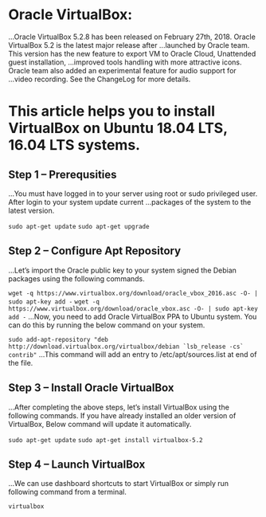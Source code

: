 # Oracle VirtualBox:

...Oracle VirtualBox 5.2.8 has been released on February 27th, 2018. Oracle VirtualBox 5.2 is the latest major release after 
...launched by Oracle team. This version has the new feature to export VM to Oracle Cloud, Unattended guest installation, 
...improved tools handling with more attractive icons. Oracle team also added an experimental feature for audio support for 
...video recording. See the ChangeLog for more details.

# This article helps you to install VirtualBox on Ubuntu 18.04 LTS, 16.04 LTS systems.

## Step 1 – Prerequsities
...You must have logged in to your server using root or sudo privileged user. After login to your system update current 
...packages of the system to the latest version.

```sudo apt-get update```
```sudo apt-get upgrade```

## Step 2 – Configure Apt Repository
...Let’s import the Oracle public key to your system signed the Debian packages using the following commands.

```wget -q https://www.virtualbox.org/download/oracle_vbox_2016.asc -O- | sudo apt-key add -```
```wget -q https://www.virtualbox.org/download/oracle_vbox.asc -O- | sudo apt-key add -```
...Now, you need to add Oracle VirtualBox PPA to Ubuntu system. You can do this by running the below command on your system.

```sudo add-apt-repository "deb http://download.virtualbox.org/virtualbox/debian `lsb_release -cs` contrib"```
...This command will add an entry to /etc/apt/sources.list at end of the file.

## Step 3 – Install Oracle VirtualBox
...After completing the above steps, let’s install VirtualBox using the following commands. If you have already installed an older version of VirtualBox, Below command will update it automatically.

```sudo apt-get update```
```sudo apt-get install virtualbox-5.2```

## Step 4 – Launch VirtualBox
...We can use dashboard shortcuts to start VirtualBox or simply run following command from a terminal.

```virtualbox```
